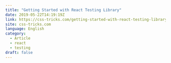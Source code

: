 ```yaml
---
title: "Getting Started with React Testing Library"
date: 2019-05-22T14:19:19Z
link: https://css-tricks.com/getting-started-with-react-testing-library/?utm_medium=RSS&utm_source=news.12bit.vn
site: css-tricks.com
language: English
category:
  - Article
  - react
  - testing
draft: false
---
```

